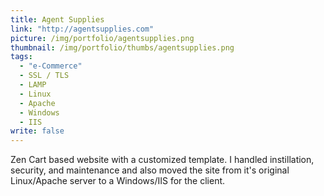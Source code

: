 ```yaml
---
title: Agent Supplies
link: "http://agentsupplies.com"
picture: /img/portfolio/agentsupplies.png
thumbnail: /img/portfolio/thumbs/agentsupplies.png
tags: 
  - "e-Commerce"
  - SSL / TLS
  - LAMP
  - Linux
  - Apache
  - Windows
  - IIS
write: false
---
```


Zen Cart based website with a customized template. I handled instillation, security, and maintenance and also moved the site from it's original Linux/Apache server to a Windows/IIS for the client.